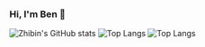 ### Hi, I'm Ben 👋

<!--
**zbl14/zbl14** is a ✨ _special_ ✨ repository because its `README.md` (this file) appears on your GitHub profile.

Here are some ideas to get you started:

- 🔭 I’m currently working on ...
- 🌱 I’m currently learning ...
- 👯 I’m looking to collaborate on ...
- 🤔 I’m looking for help with ...
- 💬 Ask me about ...
- 📫 How to reach me: ...
- 😄 Pronouns: ...
- ⚡ Fun fact: ...
-->


![Zhibin's GitHub stats](https://github-readme-stats-zbl14.vercel.app/api?username=zbl14&show_icons=true&count_private=true&hide_rank=true)
![Top Langs](https://github-readme-stats-zbl14.vercel.app/api/top-langs/?username=zbl14&custom_width=700)
![Top Langs](https://github-readme-stats-zbl14.vercel.app/api/top-langs/?username=zbl14&custom_width=200)

